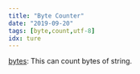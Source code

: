 ```yaml
---
title: "Byte Counter"
date: "2019-09-20"
tags: [byte,count,utf-8]
idx: ture
---
```


[bytes](https://ethproductions.github.io/bytes): This can count bytes of string.
